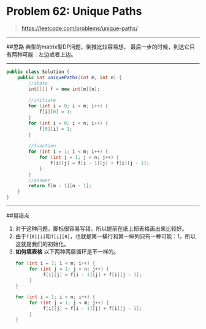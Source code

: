 
# Problem 62: Unique Paths


> https://leetcode.com/problems/unique-paths/

------------------------------------
##思路
典型的matrix型DP问题，倒推比较容易想， 最后一步的时候，到达它只有两种可能：左边或者上边。

---------------------------------
```java
public class Solution {
    public int uniquePaths(int m, int n) {
        //state
        int[][] f = new int[m][n];
        
        //initiate
        for (int i = 0; i < m; i++) {
            f[i][0] = 1;
        }
        for (int i = 0; i < n; i++) {
            f[0][i] = 1;
        }
        
        //function
        for (int i = 1; i < m; i++) {
            for (int j = 1; j < n; j++) {
                f[i][j] = f[i - 1][j] + f[i][j - 1];
            }
        }
        //answer
        return f[m - 1][n - 1];
    }
}
```
-------------------------
##易错点

1. 对于这种问题，脚标很容易写错。所以提前在纸上把表格画出来比较好。
2. 由于```f[0][i]```和```f[i][0]```，也就是第一橫行和第一纵列只有一种可能：1，所以这就是我们的初始化。
3. **如何填表格** 以下两种两层循环是不一样的。
   ```java
   for (int i = 1; i < m; i++) {
        for (int j = 1; j < n; j++) {
             f[i][j] = f[i - 1][j] + f[i][j - 1];
        }
   }
   ```
   ```java
   for (int i = 1; i < n; i++) {
        for (int j = 1; j < m; j++) {
             f[i][j] = f[i - 1][j] + f[i][j - 1];
        }
   }
   ```


































